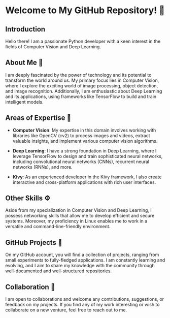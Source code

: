 # Welcome to My GitHub Repository! :wave:

## Introduction

Hello there! I am a passionate Python developer with a keen interest in the fields of Computer Vision and Deep Learning.

## About Me :raising_hand:

I am deeply fascinated by the power of technology and its potential to transform the world around us. My primary focus lies in Computer Vision, where I explore the exciting world of image processing, object detection, and image recognition. Additionally, I am enthusiastic about Deep Learning and its applications, using frameworks like TensorFlow to build and train intelligent models.

## Areas of Expertise :muscle:

- **Computer Vision**: My expertise in this domain involves working with libraries like OpenCV (cv2) to process images and videos, extract valuable insights, and implement various computer vision algorithms.

- **Deep Learning**: I have a strong foundation in Deep Learning, where I leverage TensorFlow to design and train sophisticated neural networks, including convolutional neural networks (CNNs), recurrent neural networks (RNNs), and more.

- **Kivy**: As an experienced developer in the Kivy framework, I also create interactive and cross-platform applications with rich user interfaces.

## Other Skills :gear:

Aside from my specialization in Computer Vision and Deep Learning, I possess networking skills that allow me to develop efficient and secure systems. Moreover, my proficiency in Linux enables me to work in a versatile and command-line-friendly environment.

## GitHub Projects :rocket:

On my GitHub account, you will find a collection of projects, ranging from small experiments to fully-fledged applications. I am constantly learning and evolving, and I aim to share my knowledge with the community through well-documented and well-structured repositories.

## Collaboration :handshake:

I am open to collaborations and welcome any contributions, suggestions, or feedback on my projects. If you find any of my work interesting or wish to collaborate on a new venture, feel free to reach out to me.


<!---
giyu51/giyu51 is a ✨ special ✨ repository because its `README.md` (this file) appears on your GitHub profile.
You can click the Preview link to take a look at your changes.
--->
